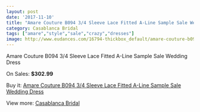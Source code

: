 ```yaml
---
layout: post
date: '2017-11-10'
title: "Amare Couture B094 3/4 Sleeve Lace Fitted A-Line Sample Sale Wedding Dress"
category: Casablanca Bridal
tags: ["amare","style","sale","crazy","dresses"]
image: http://www.eudances.com/16794-thickbox_default/amare-couture-b094-3-4-sleeve-lace-fitted-a-line-sample-sale-wedding-dress.jpg
---
```

Amare Couture B094 3/4 Sleeve Lace Fitted A-Line Sample Sale Wedding Dress

On Sales: **$302.99**
<a href="https://www.eudances.com/en/casablanca-bridal/4929-amare-couture-b094-3-4-sleeve-lace-fitted-a-line-sample-sale-wedding-dress.html"><amp-img layout="responsive" width="600" height="600" src="//www.eudances.com/16794-thickbox_default/amare-couture-b094-3-4-sleeve-lace-fitted-a-line-sample-sale-wedding-dress.jpg" alt="Amare Couture B094 3/4 Sleeve Lace Fitted A-Line Sample Sale Wedding Dress 0" /></a>
<a href="https://www.eudances.com/en/casablanca-bridal/4929-amare-couture-b094-3-4-sleeve-lace-fitted-a-line-sample-sale-wedding-dress.html"><amp-img layout="responsive" width="600" height="600" src="//www.eudances.com/16796-thickbox_default/amare-couture-b094-3-4-sleeve-lace-fitted-a-line-sample-sale-wedding-dress.jpg" alt="Amare Couture B094 3/4 Sleeve Lace Fitted A-Line Sample Sale Wedding Dress 1" /></a>
<a href="https://www.eudances.com/en/casablanca-bridal/4929-amare-couture-b094-3-4-sleeve-lace-fitted-a-line-sample-sale-wedding-dress.html"><amp-img layout="responsive" width="600" height="600" src="//www.eudances.com/16795-thickbox_default/amare-couture-b094-3-4-sleeve-lace-fitted-a-line-sample-sale-wedding-dress.jpg" alt="Amare Couture B094 3/4 Sleeve Lace Fitted A-Line Sample Sale Wedding Dress 2" /></a>

Buy it: [Amare Couture B094 3/4 Sleeve Lace Fitted A-Line Sample Sale Wedding Dress](https://www.eudances.com/en/casablanca-bridal/4929-amare-couture-b094-3-4-sleeve-lace-fitted-a-line-sample-sale-wedding-dress.html "Amare Couture B094 3/4 Sleeve Lace Fitted A-Line Sample Sale Wedding Dress")

View more: [Casablanca Bridal](https://www.eudances.com/en/4-casablanca-bridal "Casablanca Bridal")